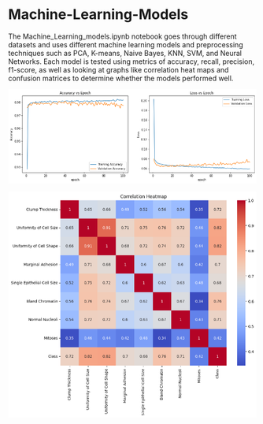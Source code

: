# Machine-Learning-Models
The Machine_Learning_models.ipynb notebook goes through different datasets and uses different machine learning models and preprocessing techniques such as PCA, K-means, Naive Bayes, KNN, SVM, and Neural Networks. Each model is tested using metrics of accuracy, recall, precision, f1-score, as well as looking at graphs like correlation heat maps and confusion matrices to determine whether the models performed well.

![](Accuracy_vs_Epoch.png)

![](Correlation_heat_map.png)